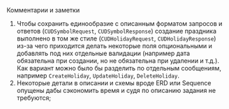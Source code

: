 Комментарии и заметки
1. Чтобы сохранить единообразие с описанным форматом запросов и ответов (`CUDSymbolRequest`, `CUDSymbolResponse`) 
создание праздника выполнено в том же стиле (`CUDHolidayRequest`, `CUDHolidayResponse`) из-за чего приходится делать некоторые поля опциональными и добавлять под них
отдельные валидации (например дата обязательна при создании, но не обязательна при удалении и т.д.). 
Как вариант можно было бы разделить по отдельным сообщениям, например `CreateHoliday`, `UpdateHoliday`, `DeleteHoliday`.
2. Некоторые детали в описании и схемы вроде ERD или Sequence опущены дабы сэкономить время и судя по описанию задания не требуются;